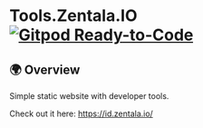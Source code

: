 # Tools.Zentala.IO [![Gitpod Ready-to-Code](https://img.shields.io/badge/Gitpod-ready--to--code-blue?logo=gitpod)](https://gitpod.io/#https://github.com/zentala/tools.zentala.io)

## 🌍 Overview
Simple static website with developer tools. 

Check out it here: https://id.zentala.io/
